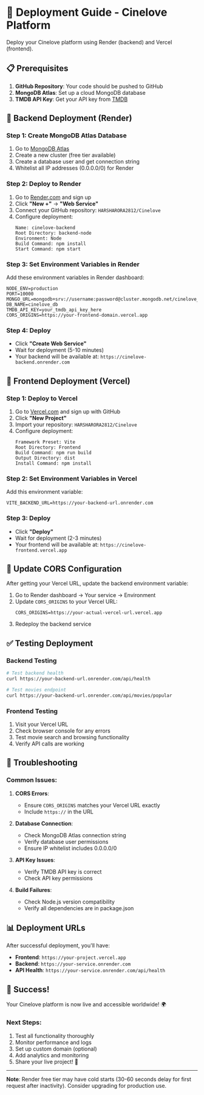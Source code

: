 # 🚀 Deployment Guide - Cinelove Platform

Deploy your Cinelove platform using Render (backend) and Vercel (frontend).

## 📋 Prerequisites

1. **GitHub Repository**: Your code should be pushed to GitHub
2. **MongoDB Atlas**: Set up a cloud MongoDB database
3. **TMDB API Key**: Get your API key from [TMDB](https://www.themoviedb.org/settings/api)

## 🔧 Backend Deployment (Render)

### Step 1: Create MongoDB Atlas Database
1. Go to [MongoDB Atlas](https://www.mongodb.com/atlas)
2. Create a new cluster (free tier available)
3. Create a database user and get connection string
4. Whitelist all IP addresses (0.0.0.0/0) for Render

### Step 2: Deploy to Render
1. Go to [Render.com](https://render.com) and sign up
2. Click **"New +"** → **"Web Service"**
3. Connect your GitHub repository: `HARSHARORA2812/Cinelove`
4. Configure deployment:
   ```
   Name: cinelove-backend
   Root Directory: backend-node
   Environment: Node
   Build Command: npm install
   Start Command: npm start
   ```

### Step 3: Set Environment Variables in Render
Add these environment variables in Render dashboard:
```env
NODE_ENV=production
PORT=10000
MONGO_URL=mongodb+srv://username:password@cluster.mongodb.net/cinelove_db
DB_NAME=cinelove_db
TMDB_API_KEY=your_tmdb_api_key_here
CORS_ORIGINS=https://your-frontend-domain.vercel.app
```

### Step 4: Deploy
- Click **"Create Web Service"**
- Wait for deployment (5-10 minutes)
- Your backend will be available at: `https://cinelove-backend.onrender.com`

## 🎨 Frontend Deployment (Vercel)

### Step 1: Deploy to Vercel
1. Go to [Vercel.com](https://vercel.com) and sign up with GitHub
2. Click **"New Project"**
3. Import your repository: `HARSHARORA2812/Cinelove`
4. Configure deployment:
   ```
   Framework Preset: Vite
   Root Directory: Frontend
   Build Command: npm run build
   Output Directory: dist
   Install Command: npm install
   ```

### Step 2: Set Environment Variables in Vercel
Add this environment variable:
```env
VITE_BACKEND_URL=https://your-backend-url.onrender.com
```

### Step 3: Deploy
- Click **"Deploy"**
- Wait for deployment (2-3 minutes)
- Your frontend will be available at: `https://cinelove-frontend.vercel.app`

## 🔄 Update CORS Configuration

After getting your Vercel URL, update the backend environment variable:
1. Go to Render dashboard → Your service → Environment
2. Update `CORS_ORIGINS` to your Vercel URL:
   ```env
   CORS_ORIGINS=https://your-actual-vercel-url.vercel.app
   ```
3. Redeploy the backend service

## ✅ Testing Deployment

### Backend Testing
```bash
# Test backend health
curl https://your-backend-url.onrender.com/api/health

# Test movies endpoint
curl https://your-backend-url.onrender.com/api/movies/popular
```

### Frontend Testing
1. Visit your Vercel URL
2. Check browser console for any errors
3. Test movie search and browsing functionality
4. Verify API calls are working

## 🔧 Troubleshooting

### Common Issues:

1. **CORS Errors**:
   - Ensure `CORS_ORIGINS` matches your Vercel URL exactly
   - Include `https://` in the URL

2. **Database Connection**:
   - Check MongoDB Atlas connection string
   - Verify database user permissions
   - Ensure IP whitelist includes 0.0.0.0/0

3. **API Key Issues**:
   - Verify TMDB API key is correct
   - Check API key permissions

4. **Build Failures**:
   - Check Node.js version compatibility
   - Verify all dependencies are in package.json

## 📊 Deployment URLs

After successful deployment, you'll have:

- **Frontend**: `https://your-project.vercel.app`
- **Backend**: `https://your-service.onrender.com`
- **API Health**: `https://your-service.onrender.com/api/health`

## 🎉 Success!

Your Cinelove platform is now live and accessible worldwide! 🌍

### Next Steps:
1. Test all functionality thoroughly
2. Monitor performance and logs
3. Set up custom domain (optional)
4. Add analytics and monitoring
5. Share your live project! 🚀

---

**Note**: Render free tier may have cold starts (30-60 seconds delay for first request after inactivity). Consider upgrading for production use.
